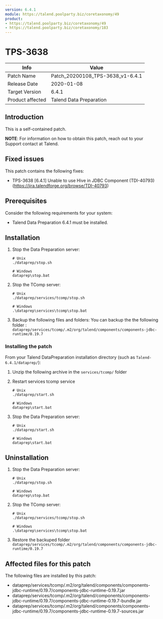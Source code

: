 ```yaml
---
version: 6.4.1
module: https://talend.poolparty.biz/coretaxonomy/49
product:
- https://talend.poolparty.biz/coretaxonomy/49
- https://talend.poolparty.biz/coretaxonomy/183
---
```


# TPS-3638 <!-- mandatory -->

| Info             | Value |
| ---------------- | ---------------- |
| Patch Name       | Patch\_20200108\_TPS-3638\_v1-6.4.1 |
| Release Date     | 2020-01-08 |
| Target Version   | 6.4.1 |
| Product affected | Talend Data Preparation |

## Introduction <!-- mandatory -->

This is a self-contained patch.

**NOTE**: For information on how to obtain this patch, reach out to your Support contact at Talend.

## Fixed issues <!-- mandatory -->

This patch contains the following fixes:

- TPS-3638 [6.4.1] Unable to use Hive in JDBC Component (TDI-40793) (https://jira.talendforge.org/browse/TDI-40793)

## Prerequisites <!-- mandatory -->

Consider the following requirements for your system:

- Talend Data Preparation 6.4.1 must be installed.


## Installation <!-- mandatory -->

1. Stop the Data Preparation server:

    ```
    # Unix 
    ./dataprep/stop.sh

    # Windows
    dataprep\stop.bat
    ```

2. Stop the TComp server:

    ```
    # Unix 
    ./dataprep/services/tcomp/stop.sh

    # Windows
    .\dataprep\services\tcomp\stop.bat
    ```
	
5. Backup the following files and folders:
    You can backup the the following folder : `dataprep/services/tcomp/.m2/org/talend/components/components-jdbc-runtime/0.19.7`

### Installing the patch <!-- if applicable -->
From your Talend DataPreparation installation directory (such as `Talend-6.4.1/dataprep/`):
1. Unzip the following archive in the `services/tcomp/` folder

2. Restart services tcomp service

    ```
    # Unix 
    ./dataprep/start.sh

    # Windows
    dataprep\start.bat
    ```
3. Stop the Data Preparation server:

    ```
    # Unix 
    ./dataprep/start.sh

    # Windows
    dataprep\start.bat
    ```

## Uninstallation <!-- if applicable -->

1. Stop the Data Preparation server:

    ```
    # Unix 
    ./dataprep/stop.sh

    # Windows
    dataprep\stop.bat
    ```

2. Stop the TComp server:

    ```
    # Unix 
    ./dataprep/services/tcomp/stop.sh

    # Windows
    .\dataprep\services\tcomp\stop.bat
    ```

3. Restore the backuped folder `dataprep/services/tcomp/.m2/org/talend/components/components-jdbc-runtime/0.19.7`

## Affected files for this patch <!-- if applicable -->

The following files are installed by this patch:

- dataprep/services/tcomp/.m2/org/talend/components/components-jdbc-runtime/0.19.7/components-jdbc-runtime-0.19.7.jar
- dataprep/services/tcomp/.m2/org/talend/components/components-jdbc-runtime/0.19.7/components-jdbc-runtime-0.19.7-bundle.jar
- dataprep/services/tcomp/.m2/org/talend/components/components-jdbc-runtime/0.19.7/components-jdbc-runtime-0.19.7-sources.jar

